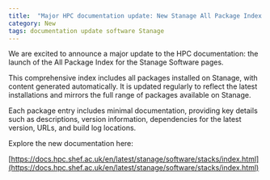```yaml
---
title:  "Major HPC documentation update: New Stanage All Package Index launched!"
category: New
tags: documentation update software Stanage
---
```

We are excited to announce a major update to the HPC documentation:
the launch of the All Package Index for the Stanage Software pages. 

This comprehensive index includes all packages installed on Stanage, with content generated automatically.
It is updated regularly to reflect the latest installations and mirrors the full range of packages available on Stanage.

Each package entry includes minimal documentation, providing key details such as descriptions,
version information, dependencies for the latest version, URLs, and build log locations.

Explore the new documentation here:

[https://docs.hpc.shef.ac.uk/en/latest/stanage/software/stacks/index.html](https://docs.hpc.shef.ac.uk/en/latest/stanage/software/stacks/index.html)

